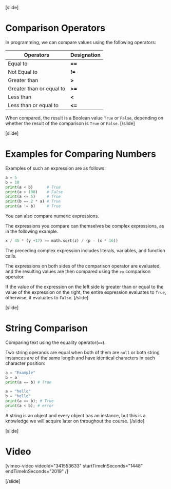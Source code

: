 [slide]
# Comparison Operators
In programming, we can compare values using the following operators:

|Operators|Designation|
|---------|-----------|
| Equal to |   **==** |
| Not Equal to |   **!=** |
| Greater than |   **>** |
| Greater than or equal to |   **>=** |
| Less than |   **<** |
| Less than or equal to |   **<=** |

When compared, the result is a Boolean value `True` or `False`, depending on whether the result of the comparison is `True` or `False`.
[/slide]

[slide]
# Examples for Comparing Numbers
Examples of such an expression are as follows:
```py live
a = 5
b = 10
print(a < b)      # True
print(a > 100)    # False
print(a <= 5)     # True
print(b == 2 * a) # True
print(a != b)     # True
```

You can also compare numeric expressions. 

The expressions you compare can themselves be complex expressions, as in the following example.

```py
x / 45 * (y +17) >= math.sqrt(z) / (p - (x * 16))
```

The preceding complex expression includes literals, variables, and function calls. 

The expressions on both sides of the comparison operator are evaluated, and the resulting values are then compared using the `>=` comparison operator. 

If the value of the expression on the left side is greater than or equal to the value of the expression on the right, the entire expression evaluates to `True`, otherwise, it evaluates to `False`.
[/slide]

[slide]
# String Comparison
Comparing text using the equality operator(`==`).

Two string operands are equal when both of them are `null` or both string instances are of the same length and have identical characters in each character position:
```py live
a = "Examplе"
b = a
print(a == b) # True
```

```py
a = "hello"
b = "hello"
print(a == b); # True
print(a < b); # error
```
A string is an object and every object has an instance, but this is a knowledge we will acquire later on throughout the course.
[/slide]

[slide]
# Video

[vimeo-video videoId="341553633" startTimeInSeconds="1448" endTimeInSeconds="2019" /]

[/slide]